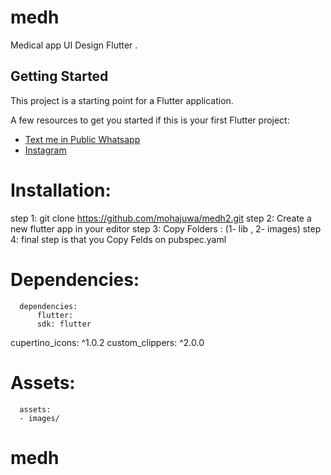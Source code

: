# medh

Medical app UI Design Flutter .

## Getting Started

This project is a starting point for a Flutter application.

A few resources to get you started if this is your first Flutter project:

- [Text me in Public Whatsapp](https://wa.me/+967775992377)
- [Instagram ](https://www.instagram.com/m.7vd/)

# Installation: 
step 1: git clone https://github.com/mohajuwa/medh2.git
step 2: Create a new flutter app in your editor
step 3: Copy Folders : (1- lib , 2- images)
step 4: final step is that you Copy Felds on pubspec.yaml 
# Dependencies:
      dependencies:
          flutter:
          sdk: flutter

  cupertino_icons: ^1.0.2
  custom_clippers: ^2.0.0
 # Assets:
      assets:
      - images/ 

# medh
